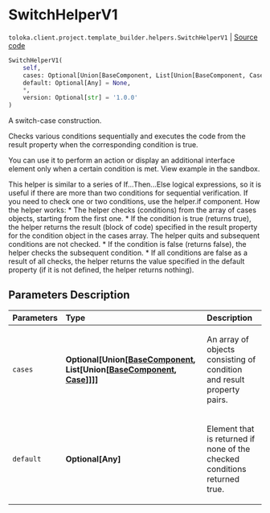 # SwitchHelperV1
`toloka.client.project.template_builder.helpers.SwitchHelperV1` | [Source code](https://github.com/Toloka/toloka-kit/blob/v1.1.3/src/client/project/template_builder/helpers.py#L187)

```python
SwitchHelperV1(
    self,
    cases: Optional[Union[BaseComponent, List[Union[BaseComponent, Case]]]] = None,
    default: Optional[Any] = None,
    *,
    version: Optional[str] = '1.0.0'
)
```

A switch-case construction.


Checks various conditions sequentially and executes the code from the result property when the corresponding
condition is true.

You can use it to perform an action or display an additional interface element only when a certain condition is met.
View example in the sandbox.

This helper is similar to a series of If...Then...Else logical expressions, so it is useful if there are more than
two conditions for sequential verification. If you need to check one or two conditions, use the helper.if component.
How the helper works:
    * The helper checks (conditions) from the array of cases objects, starting from the first one.
    * If the condition is true (returns true), the helper returns the result (block of code) specified in the result
      property for the condition object in the cases array. The helper quits and subsequent conditions are not
      checked.
    * If the condition is false (returns false), the helper checks the subsequent condition.
    * If all conditions are false as a result of all checks, the helper returns the value specified in the default
      property (if it is not defined, the helper returns nothing).

## Parameters Description

| Parameters | Type | Description |
| :----------| :----| :-----------|
`cases`|**Optional\[Union\[[BaseComponent](toloka.client.project.template_builder.base.BaseComponent.md), List\[Union\[[BaseComponent](toloka.client.project.template_builder.base.BaseComponent.md), [Case](toloka.client.project.template_builder.helpers.SwitchHelperV1.Case.md)\]\]\]\]**|<p>An array of objects consisting of condition and result property pairs.</p>
`default`|**Optional\[Any\]**|<p>Element that is returned if none of the checked conditions returned true.</p>
